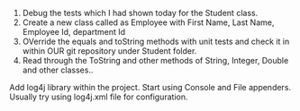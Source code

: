 1. Debug the tests which I had shown today for the Student class.
2. Create a new class called as Employee with First Name, Last Name, Employee Id, department Id
3. OVerride the equals and toString methods with unit tests and check it in within OUR git repository under Student folder.
4. Read through the ToString and other methods of String, Integer, Double and other classes..

Add log4j library within the project.
Start using Console and File appenders.
Usually try using log4j.xml file for configuration.


